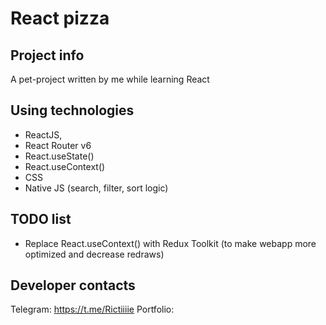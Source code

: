 # React pizza

## Project info
A pet-project written by me while learning React
## Using technologies
- ReactJS, 
- React Router v6
- React.useState()
- React.useContext()
- CSS
- Native JS (search, filter, sort logic)
## TODO list
- Replace React.useContext() with Redux Toolkit (to make webapp more optimized and decrease redraws)
## Developer contacts
Telegram: https://t.me/Rictiiiie
Portfolio: 
